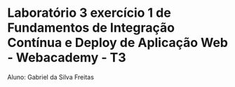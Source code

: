 # Laboratório 3 exercício 1 de Fundamentos de Integração Contínua e Deploy de Aplicação Web - Webacademy - T3

Aluno: Gabriel da Silva Freitas
